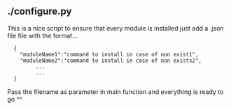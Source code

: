 ## ./configure.py
This is a nice script to ensure that every module is installed 
just add a .json file file with the format...
```
  {
    "moduleName1":"command to install in case of non exist1",
    "moduleName2":"command to install in case of non exists2",
         ...
         ...
  }
```
Pass the filename as parameter in main function and everything is ready to go ^^
